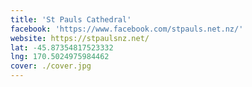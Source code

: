 ```yaml
---
title: 'St Pauls Cathedral'
facebook: 'https://www.facebook.com/stpauls.net.nz/'
website: https://stpaulsnz.net/
lat: -45.87354817523332
lng: 170.5024975984462
cover: ./cover.jpg
---
```

